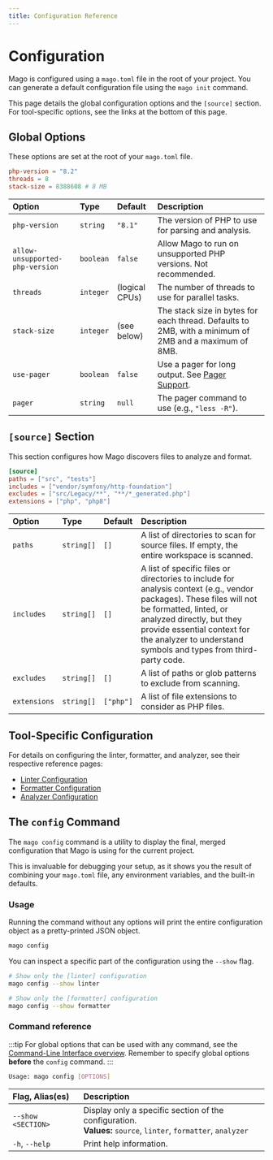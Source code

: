 ```yaml
---
title: Configuration Reference
---
```


# Configuration

Mago is configured using a `mago.toml` file in the root of your project. You can generate a default configuration file using the `mago init` command.

This page details the global configuration options and the `[source]` section. For tool-specific options, see the links at the bottom of this page.

## Global Options

These options are set at the root of your `mago.toml` file.

```toml
php-version = "8.2"
threads = 8
stack-size = 8388608 # 8 MB
```

| Option                          | Type      | Default        | Description                                                                                           |
| :------------------------------ | :-------- | :------------- | :---------------------------------------------------------------------------------------------------- |
| `php-version`                   | `string`  | `"8.1"`        | The version of PHP to use for parsing and analysis.                                                   |
| `allow-unsupported-php-version` | `boolean` | `false`        | Allow Mago to run on unsupported PHP versions. Not recommended.                                       |
| `threads`                       | `integer` | (logical CPUs) | The number of threads to use for parallel tasks.                                                      |
| `stack-size`                    | `integer` | (see below)    | The stack size in bytes for each thread. Defaults to 2MB, with a minimum of 2MB and a maximum of 8MB. |
| `use-pager`                     | `boolean` | `false`        | Use a pager for long output. See [Pager Support](/fundamentals/pager-support).                        |
| `pager`                         | `string`  | `null`         | The pager command to use (e.g., `"less -R"`).                                                         |

## `[source]` Section

This section configures how Mago discovers files to analyze and format.

```toml
[source]
paths = ["src", "tests"]
includes = ["vendor/symfony/http-foundation"]
excludes = ["src/Legacy/**", "**/*_generated.php"]
extensions = ["php", "php8"]
```

| Option       | Type       | Default   | Description                                                                                                                                                                                                                                                                  |
| :----------- | :--------- | :-------- | :--------------------------------------------------------------------------------------------------------------------------------------------------------------------------------------------------------------------------------------------------------------------------- |
| `paths`      | `string[]` | `[]`      | A list of directories to scan for source files. If empty, the entire workspace is scanned.                                                                                                                                                                                   |
| `includes`   | `string[]` | `[]`      | A list of specific files or directories to include for analysis context (e.g., vendor packages). These files will not be formatted, linted, or analyzed directly, but they provide essential context for the analyzer to understand symbols and types from third-party code. |
| `excludes`   | `string[]` | `[]`      | A list of paths or glob patterns to exclude from scanning.                                                                                                                                                                                                                   |
| `extensions` | `string[]` | `["php"]` | A list of file extensions to consider as PHP files.                                                                                                                                                                                                                          |

## Tool-Specific Configuration

For details on configuring the linter, formatter, and analyzer, see their respective reference pages:

- [Linter Configuration](/tools/linter/configuration-reference.md)
- [Formatter Configuration](/tools/formatter/configuration-reference.md)
- [Analyzer Configuration](/tools/analyzer/configuration-reference.md)

## The `config` Command

The `mago config` command is a utility to display the final, merged configuration that Mago is using for the current project.

This is invaluable for debugging your setup, as it shows you the result of combining your `mago.toml` file, any environment variables, and the built-in defaults.

### Usage

Running the command without any options will print the entire configuration object as a pretty-printed JSON object.

```sh
mago config
```

You can inspect a specific part of the configuration using the `--show` flag.

```sh
# Show only the [linter] configuration
mago config --show linter

# Show only the [formatter] configuration
mago config --show formatter
```

### Command reference

:::tip
For global options that can be used with any command, see the [Command-Line Interface overview](/fundamentals/command-line-interface.md). Remember to specify global options **before** the `config` command.
:::

```sh
Usage: mago config [OPTIONS]
```

| Flag, Alias(es)    | Description                                                                                                        |
| :----------------- | :----------------------------------------------------------------------------------------------------------------- |
| `--show <SECTION>` | Display only a specific section of the configuration. <br/>**Values:** `source`, `linter`, `formatter`, `analyzer` |
| `-h`, `--help`     | Print help information.                                                                                            |
